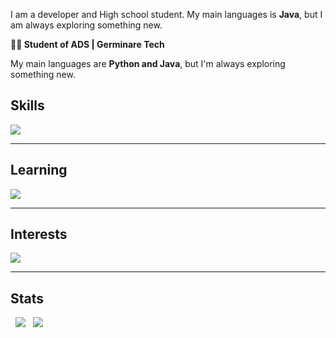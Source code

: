 <p>I am a developer and High school student. My main languages is <b>Java</b>, but I am always exploring something new.

<p><b>👨‍💻 Student of ADS | Germinare Tech<br></b>

<p>My main languages are <b>Python and Java</b>, but I'm always exploring something new.</p>

## Skills
<a href="https://github.com/GuedesTech"><img src="https://skillicons.dev/icons?i=html,css,python,java,postgresql,docker,git,github"></a>

---

## Learning
<a href="https://github.com/GuedesTech"><img src="https://skillicons.dev/icons?i=cpp,c,js,react"></a>

---

## Interests
<a href="https://github.com/GuedesTech"><img src="https://skillicons.dev/icons?i=mongo,kotlin,vue,sh"></a>

---

## Stats
<div>
  <a href="https://github.com/GuedesTech"><img src="https://github-readme-stats.vercel.app/api?username=GuedesTech&theme=dark&show_icons=true"></a>
  <a href="https://github.com/GuedesTech"><img src="https://github-readme-stats.vercel.app/api/top-langs/?username=GuedesTech&layout=compact&theme=dark"></a>
</div>
